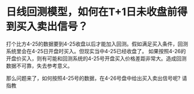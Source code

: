 # 日线回测模型，如何在T+1日未收盘前得到买入卖出信号？

打个比方4-25的数据要到4-25收盘以后才能加入回测。假如满足买入条件，回测系统里会在4-25日开盘时买入。但现实当中4-25已经收盘了。
如果按照4-26的开盘价买入，则有可能和回测系统的4-25号开盘买入价格差距非常大。造成回测数据不可靠，失去参考意义。

那么问题来了，如何按照4-25号的数据，在4-26号盘中给出买入卖出信号呢? 请指教